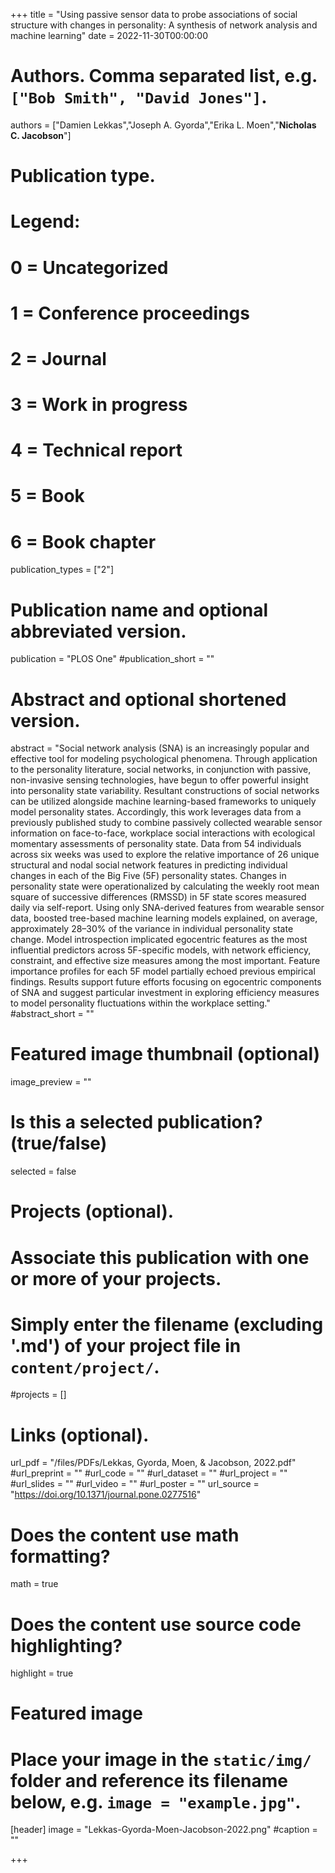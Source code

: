 +++
title = "Using passive sensor data to probe associations of social structure with changes in personality: A synthesis of network analysis and machine learning"
date = 2022-11-30T00:00:00

# Authors. Comma separated list, e.g. `["Bob Smith", "David Jones"]`.
authors = ["Damien Lekkas","Joseph A. Gyorda","Erika L. Moen","**Nicholas C. Jacobson**"]

# Publication type.
# Legend:
# 0 = Uncategorized
# 1 = Conference proceedings
# 2 = Journal
# 3 = Work in progress
# 4 = Technical report
# 5 = Book
# 6 = Book chapter
publication_types = ["2"]

# Publication name and optional abbreviated version.
publication = "PLOS One"
#publication_short = ""

# Abstract and optional shortened version.
abstract = "Social network analysis (SNA) is an increasingly popular and effective tool for modeling psychological phenomena. Through application to the personality literature, social networks, in conjunction with passive, non-invasive sensing technologies, have begun to offer powerful insight into personality state variability. Resultant constructions of social networks can be utilized alongside machine learning-based frameworks to uniquely model personality states. Accordingly, this work leverages data from a previously published study to combine passively collected wearable sensor information on face-to-face, workplace social interactions with ecological momentary assessments of personality state. Data from 54 individuals across six weeks was used to explore the relative importance of 26 unique structural and nodal social network features in predicting individual changes in each of the Big Five (5F) personality states. Changes in personality state were operationalized by calculating the weekly root mean square of successive differences (RMSSD) in 5F state scores measured daily via self-report. Using only SNA-derived features from wearable sensor data, boosted tree-based machine learning models explained, on average, approximately 28–30% of the variance in individual personality state change. Model introspection implicated egocentric features as the most influential predictors across 5F-specific models, with network efficiency, constraint, and effective size measures among the most important. Feature importance profiles for each 5F model partially echoed previous empirical findings. Results support future efforts focusing on egocentric components of SNA and suggest particular investment in exploring efficiency measures to model personality fluctuations within the workplace setting."
#abstract_short = ""

# Featured image thumbnail (optional)
image_preview = ""

# Is this a selected publication? (true/false)
selected = false

# Projects (optional).
#   Associate this publication with one or more of your projects.
#   Simply enter the filename (excluding '.md') of your project file in `content/project/`.
#projects = []

# Links (optional).
url_pdf = "/files/PDFs/Lekkas, Gyorda, Moen, & Jacobson, 2022.pdf"
#url_preprint = ""
#url_code = ""
#url_dataset = ""
#url_project = ""
#url_slides = ""
#url_video = ""
#url_poster = ""
url_source = "https://doi.org/10.1371/journal.pone.0277516"

# Does the content use math formatting?
math = true

# Does the content use source code highlighting?
highlight = true

# Featured image
# Place your image in the `static/img/` folder and reference its filename below, e.g. `image = "example.jpg"`.
[header]
image = "Lekkas-Gyorda-Moen-Jacobson-2022.png"
#caption = ""

+++
